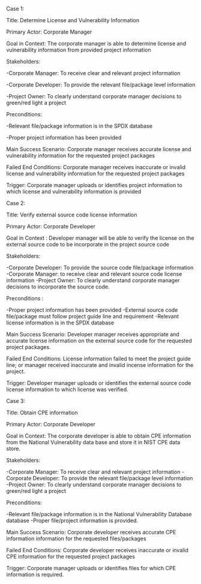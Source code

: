 Case 1:

Title: Determine License and Vulnerability Information 

Primary Actor: Corporate Manager

Goal in Context: The corporate manager is able to determine license and vulnerability information from provided project information

Stakeholders:

 -Corporate Manager: To receive clear and relevant project information
 
 -Corporate Developer: To provide the relevant file/package level information 
 
 -Project Owner: To clearly understand corporate manager decisions to green/red light a project 
 
Preconditions: 

 -Relevant file/package information is in the SPDX database
 
 -Proper project information has been provided  
 
Main Success Scenario: Corporate manager receives accurate license and vulnerability information for the requested project packages

Failed End Conditions: Corporate manager receives inaccurate or invalid license and vulnerability information for the requested project packages

Trigger: Corporate manager uploads or identifies project information to which license and vulnerability information is provided



Case 2:

Title: Verify external source code license information

Primary Actor: Corporate Developer

Goal in Context : Developer manager will be able to verify the license on the external source code to be incorporate in the project source code

Stakeholders:

-Corporate Developer: To provide the source code file/package information
-Corporate Manager: to receive clear and relevant source code license information
-Project Owner: To clearly understand corporate manager decisions to incorporate the source code.

Preconditions :

-Proper project information has been provided
-External source code file/package must follow project guide line and requirement
-Relevant license information is in the SPDX database

Main Success Scenario: Developer manager receives appropriate and accurate license information on the external source code for the requested project packages.

Failed End Conditions: License information failed to meet the project guide line; or manager received inaccurate and invalid incense information for the project.

Trigger: Developer manager uploads or identifies the external source code license information to which license was verified.


Case 3:

Title: Obtain CPE information 

Primary Actor: Corporate Developer

Goal in Context: The corporate developer is able to obtain CPE information from the National Vulnerability data base and store it in NIST CPE data store.

Stakeholders:

 -Corporate Manager: To receive clear and relevant project information
 -Corporate Developer: To provide the relevant file/package level information 
 -Project Owner: To clearly understand corporate manager decisions to green/red light a project 
 
Preconditions:

-Relevant file/package information is in the National Vulnerability Database database
-Proper file/project information is provided.  

Main Success Scenario: Corporate developer receives accurate CPE information information for the requested files/packages

Failed End Conditions: Corporate developer receives inaccurate or invalid CPE information for the requested project packages

Trigger: Corporate manager uploads or identifies files for which CPE information is required.
